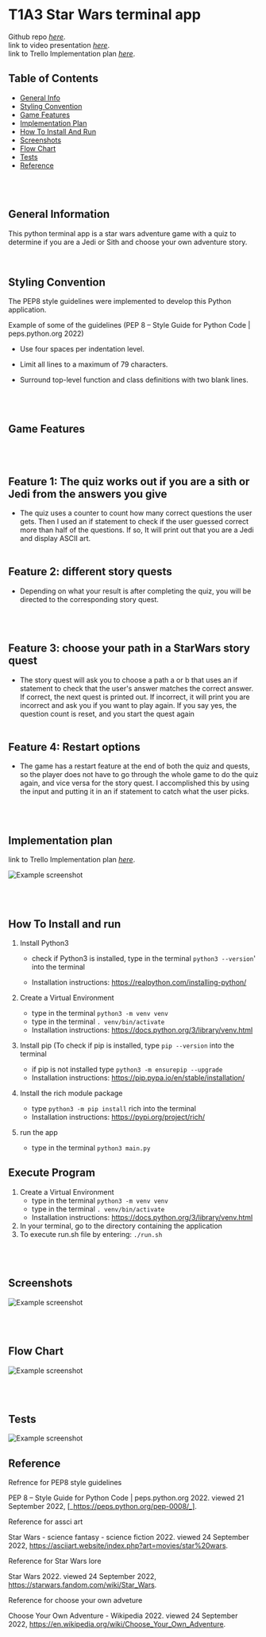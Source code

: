 # T1A3 Star Wars terminal app

Github repo [_here_](https://github.com/roger2727/MitchellRoger_T1A3). \
link to video presentation [_here_](https://vimeo.com/752816080).\
link to Trello Implementation plan [_here_](https://trello.com/b/p572wN56/star-wars-terminal-app).

## Table of Contents

- [General Info](#general-information)
- [Styling Convention](#styling-convention)
- [Game Features](#game-features)
- [Implementation Plan](#implementation-plan)
- [How To Install And Run](#how-to-install-and-run)
- [Screenshots](#screenshots)
- [Flow Chart](#flow-chart)
- [Tests](#tests)
- [Reference](#reference)

<br>
<br>

## **General Information**

This python terminal app is a star wars adventure game with a quiz to determine if you are a Jedi or Sith and choose your own adventure story.

<br>

## **Styling Convention**

The PEP8 style guidelines were implemented to develop this Python application.

Example of some of the guidelines (PEP 8 – Style Guide for Python Code | peps.python.org 2022)

- Use four spaces per indentation level.
- Limit all lines to a maximum of 79 characters.
- Surround top-level function and class definitions with two blank lines.

  <br>
  <br>

## **Game Features**

<br>
<br>

## **Feature 1: The quiz works out if you are a sith or Jedi from the answers you give**

- The quiz uses a counter to count how many correct questions the user gets. Then I used an if statement to check if the user guessed correct more than half of the questions. If so, It will print out that you are a Jedi and display ASCII art.
  <br>
  <br>

## **Feature 2: different story quests**

- Depending on what your result is after completing the quiz, you will be directed to the corresponding story quest.

<br>
<br>

## **Feature 3: choose your path in a StarWars story quest**

- The story quest will ask you to choose a path a or b that uses an if statement to check that the user's answer matches the correct answer. If correct, the next quest is printed out. If incorrect, it will print you are incorrect and ask you if you want to play again. If you say yes, the question count is reset, and you start the quest again
  <br>
  <br>

## **Feature 4: Restart options**

- The game has a restart feature at the end of both the quiz and quests, so the player does not have to go through the whole game to do the quiz again, and vice versa for the story quest. I accomplished this by using the input and putting it in an if statement to catch what the user picks.

<br>
<br>

## **Implementation plan**

link to Trello Implementation plan [_here_](https://trello.com/b/p572wN56/star-wars-terminal-app).

![Example screenshot](/docs/trelloboard.png)

<br>
<br>

## **How To Install and run**

1. Install Python3

   - check if Python3 is installed, type in the terminal `python3 --version`' into the terminal

   - Installation instructions: https://realpython.com/installing-python/

2. Create a Virtual Environment

   - type in the terminal `python3 -m venv venv`
   - type in the terminal `. venv/bin/activate`
   - Installation instructions: https://docs.python.org/3/library/venv.html

3. Install pip (To check if pip is installed, type `pip --version` into the terminal

   - if pip is not installed type `python3 -m ensurepip --upgrade`
   - Installation instructions: https://pip.pypa.io/en/stable/installation/

4. Install the rich module package

   - type `python3 -m pip install` rich into the terminal
   - Installation instructions: https://pypi.org/project/rich/

5. run the app

   - type in the terminal `python3 main.py`

## Execute Program

1. Create a Virtual Environment
   - type in the terminal `python3 -m venv venv`
   - type in the terminal `. venv/bin/activate`
   - Installation instructions: https://docs.python.org/3/library/venv.html
2. In your terminal, go to the directory containing the application
3. To execute run.sh file by entering: `./run.sh`

<br>
<br>

## **Screenshots**

![Example screenshot](/docs/Screen%20Shots.png)

<br>
<br>

## **Flow Chart**

![Example screenshot](/docs/flow_chart.png)

<br>
<br>

## **Tests**

![Example screenshot](/docs/test.png)

## **Reference**

Refrence for PEP8 style guidelines

PEP 8 – Style Guide for Python Code | peps.python.org 2022. viewed 21 September 2022, [_https://peps.python.org/pep-0008/_].

Reference for assci art

Star Wars - science fantasy - science fiction 2022. viewed 24 September 2022, https://asciiart.website/index.php?art=movies/star%20wars.

Reference for Star Wars lore

Star Wars 2022. viewed 24 September 2022, https://starwars.fandom.com/wiki/Star_Wars.

Reference for choose your own adveture

Choose Your Own Adventure - Wikipedia 2022. viewed 24 September 2022, https://en.wikipedia.org/wiki/Choose_Your_Own_Adventure.
